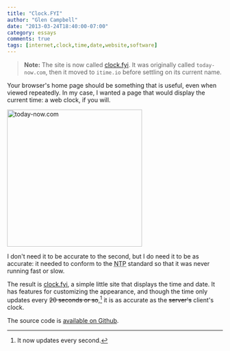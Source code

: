 ```yaml
---
title: "Clock.FYI"
author: "Glen Campbell"
date: "2013-03-24T18:40:00-07:00"
category: essays
comments: true
tags: [internet,clock,time,date,website,software]
---
```


> **Note:** The site is now called [clock.fyi](http://clock.fyi).
  It was originally called `today-now.com`, then it moved to
  `itime.io` before settling on its current name. 

Your browser's home page should be something that is useful, even when
viewed repeatedly. In my case, I wanted a page that would display the
current time: a web clock, if you will.

<a href="http://www.flickr.com/photos/gecampbell/8589451624/" title="today-now.com by gecampbell, on Flickr"><img src="http://farm9.staticflickr.com/8377/8589451624_fef3f7b3ab_n.jpg" width="315" height="320" alt="today-now.com"></a>

I don't need it to be accurate to the second, but I do need it to be
as accurate: it needed to conform to the
<abbr title="Network Time Protocol">NTP</abbr> standard so that it was
never running fast or slow.

The result is [clock.fyi](http://clock.fyi), a simple little
site that displays the time and date. It has features for customizing
the appearance, and though the time only updates every <s>20 seconds or
so</s>,[^1] it is as accurate as the <s>server's</s> client's clock.

The source code is
[available on Github](https://github.com/gecampbell/clock.fyi).

[^1]: It now updates every second. 
